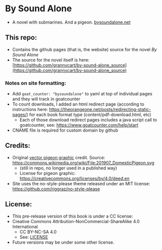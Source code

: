 
# By Sound Alone
* A novel with submarines. And a pigeon. [bysoundalone.net](bysoundalone.net)

## This repo:
* Contains the github pages (that is, the website) source for the novel _By Sound Alone_
* The source for the novel itself is here: [https://github.com/grannycart/by-sound-alone_source](https://github.com/grannycart/by-sound-alone_source)

### Notes on site formatting:
* Add ```goat_counter: "bysoundalone"``` to yaml at top of individual pages and they will track in goatcounter
* To count downloads, I added an html redirect page (according to instructions here: https://theorangeone.net/posts/redirecting-static-pages/) for each book format type (content/pdf-download.html, etc)
    * Each of those download redirect pages includes a java script call to goatcounter, see: https://www.goatcounter.com/help/start
* CNAME file is required for custom domain by github

## Credits:
* Original [vector pigeon graphic](assets/images/pigeon-logo_vector.png) credit. Source: https://commons.wikimedia.org/wiki/File:201907_DomesticPigeon.svg
    * (still in repo, no longer used in a published way)
	* License for pigeon graphic: https://creativecommons.org/licenses/by/4.0/deed.en 
* Site uses the no-style-please theme released under an MIT license: https://github.com/riggraz/no-style-please

## License:
* This pre-release version of this book is under a CC license:
* Creative Commons Attribution-NonCommercial-ShareAlike 4.0 International
	* CC BY-NC-SA 4.0
	* See: [LICENSE](./LICENSE)
* Future versions may be under some other license.





